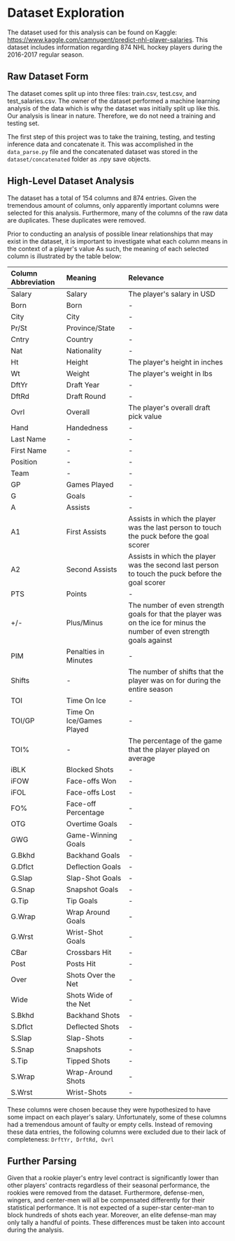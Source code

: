 # Dataset Exploration
The dataset used for this analysis can be found on Kaggle: https://www.kaggle.com/camnugent/predict-nhl-player-salaries. This dataset includes information regarding 874 NHL hockey players during the 2016-2017 regular season.
## Raw Dataset Form
The dataset comes split up into three files: train.csv, test.csv, and test_salaries.csv. The owner of the dataset performed a machine learning analysis of the data which is why the dataset was initially split up like this. Our analysis is linear in nature. Therefore, we do not need a training and testing set. 

The first step of this project was to take the training, testing, and testing inference data and concatenate it. This was accomplished in the ```data_parse.py``` file and the concatenated dataset was stored in the ```dataset/concatenated``` folder as .npy save objects.

## High-Level Dataset Analysis
The dataset has a total of 154 columns and 874 entries. Given the tremendous amount of columns, only apparently important columns were selected for this analysis. Furthermore, many of the columns of the raw data are duplicates. These duplicates were removed. 

Prior to conducting an analysis of possible linear relationships that may exist in the dataset, it is important to investigate what each column means in the context of a player's value As such, the meaning of each selected column is illustrated by the table below:

| Column Abbreviation  | Meaning  | Relevance  |
|:---|:---|:---|
| Salary  | Salary  |  The player's salary in USD |
|  Born | Born  | - |
| City  | City  | - |
| Pr/St |  Province/State | - |
| Cntry | Country | - |
| Nat | Nationality | - |
| Ht | Height | The player's height in inches |
| Wt | Weight | The player's weight in lbs |
| DftYr | Draft Year | - |
| DftRd | Draft Round | - |
| Ovrl | Overall | The player's overall draft pick value |
| Hand | Handedness | -  |
| Last Name | - | - |
| First Name | - | - |
| Position | - | - |
| Team | - | - |
| GP | Games Played  | - |
| G | Goals | - |
| A |  Assists | - |
| A1 | First Assists  | Assists in which the player was the last person to touch the puck before the goal scorer |
| A2 |  Second Assists | Assists in which the player was the second last person to touch the puck before the goal scorer  |
| PTS | Points | - |
| +/- |  Plus/Minus | The number of even strength goals for that the player was on the ice for minus the number of even strength goals against |
| PIM | Penalties in Minutes | - |
| Shifts | - | The number of shifts that the player was on for during the entire season |
| TOI | Time On Ice | - |
| TOI/GP | Time On Ice/Games Played | - |
| TOI% | - | The percentage of the game that the player played on average |
| iBLK | Blocked Shots | - |
| iFOW | Face-offs Won | - |
| iFOL | Face-offs Lost | - |
| FO% | Face-off Percentage | - |
| OTG | Overtime Goals | - |
| GWG | Game-Winning Goals | - |
| G.Bkhd | Backhand Goals | - |
| G.Dflct | Deflection Goals | - |
| G.Slap | Slap-Shot Goals | - |
| G.Snap | Snapshot Goals | - |
| G.Tip | Tip Goals | - |
| G.Wrap | Wrap Around Goals | - |
| G.Wrst | Wrist-Shot Goals | - |
| CBar | Crossbars Hit | - |
| Post | Posts Hit | - |
| Over | Shots Over the Net | - |
| Wide | Shots Wide of the Net | - |
| S.Bkhd | Backhand Shots | - |
| S.Dflct | Deflected Shots | - |
| S.Slap | Slap-Shots | - |
| S.Snap | Snapshots | - |
| S.Tip | Tipped Shots | - |
| S.Wrap | Wrap-Around Shots | - |
| S.Wrst | Wrist-Shots | - |

These columns were chosen because they were hypothesized to have some impact on each player's salary. Unfortunately, some of these columns had a tremendous amount of faulty or empty cells. Instead of removing these data entries, the following columns were excluded due to their lack of completeness: ```DrftYr, DrftRd, Ovrl```

## Further Parsing
Given that a rookie player's entry level contract is significantly lower than other players' contracts regardless of their seasonal performance, the rookies were removed from the dataset. Furthermore, defense-men, wingers, and center-men will all be compensated differently for their statistical performance. It is not expected of a super-star center-man to block hundreds of shots each year. Moreover, an elite defense-man may only tally a handful of points. These differences must be taken into account during the analysis. 